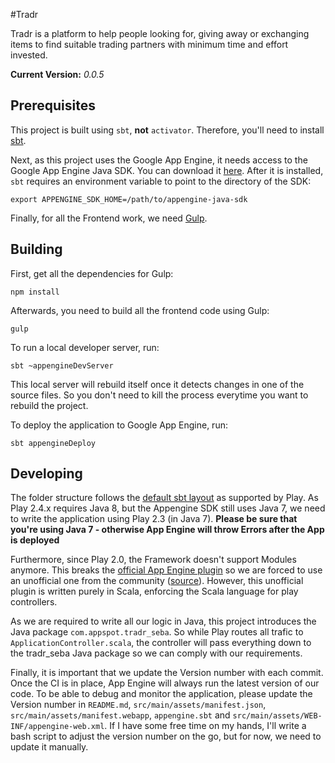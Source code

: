 #Tradr

Tradr is a platform to help people looking for, giving away or exchanging items 
to find suitable trading partners with minimum time and effort invested.

**Current Version:** *0.0.5*

## Prerequisites
This project is built using ``sbt``, **not** ``activator``. Therefore, you'll 
need to install [sbt](http://www.scala-sbt.org/).

Next, as this project uses the Google App Engine, it needs access to the Google
App Engine Java SDK. You can download it [here](https://cloud.google.com/appengine/downloads).
After it is installed, ``sbt`` requires an environment variable to point to
the directory of the SDK:
````
export APPENGINE_SDK_HOME=/path/to/appengine-java-sdk
````

Finally, for all the Frontend work, we need [Gulp](http://gulpjs.com/).

## Building
First, get all the dependencies for Gulp:
````
npm install
````

Afterwards, you need to build all the frontend code using Gulp:
````
gulp
````

To run a local developer server, run:
````
sbt ~appengineDevServer
````
This local server will rebuild itself once it detects changes in one of the source
files. So you don't need to kill the process everytime you want to rebuild the
project.

To deploy the application to Google App Engine, run:
````
sbt appengineDeploy
````

## Developing
The folder structure follows the 
[default sbt layout](https://www.playframework.com/documentation/2.4.x/Anatomy#Default-SBT-layout)
as supported by Play. As Play 2.4.x requires Java 8, but the Appengine SDK still
uses Java 7, we need to write the application using Play 2.3 (in Java 7). 
**Please be sure that you're using Java 7 - otherwise App Engine will throw
Errors after the App is deployed**

Furthermore, since Play 2.0, the Framework doesn't support Modules anymore. This
breaks the [official App Engine plugin](https://www.playframework.com/documentation/1.0/gae)
so we are forced to use an unofficial one from the community
([source](https://github.com/siderakis/playframework-appengine)). However, this
unofficial plugin is written purely in Scala, enforcing the Scala language for
play controllers.

As we are required to write all our logic in Java, this project introduces the
Java package ``com.appspot.tradr_seba``. So while Play routes all trafic to
``ApplicationController.scala``, the controller will pass everything down to
the tradr_seba Java package so we can comply with our requirements. 

Finally, it is important that we update the Version number with each 
commit. Once the CI is in place, App Engine will always run the latest version 
of our code. To be able to debug and monitor the application, please update the 
Version number in ``README.md``, ``src/main/assets/manifest.json``, 
``src/main/assets/manifest.webapp``, ``appengine.sbt`` and 
``src/main/assets/WEB-INF/appengine-web.xml``. 
If I have some free time on my hands, I'll write a bash script to adjust the version
number on the go, but for now, we need to update it manually.
